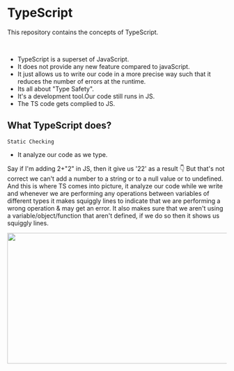 # TypeScript
This repository contains the concepts of TypeScript.

<br>

- TypeScript is a superset of JavaScript.
- It does not provide any new feature compared to javaScript.
- It just allows us to write our code in a more precise way such that it reduces the number of errors at the runtime.
- Its all about "Type Safety".
- It's a development tool.Our code still runs in JS.
- The TS code gets complied to JS.

## What TypeScript does?
 ``` Static Checking ```
- It analyze our code as we type.

Say if I'm adding 2+"2" in JS, then it give us '22' as a result 👇
But that's not correct we can't add a number to a string or to a null value or to undefined. And this is where TS comes into picture, it analyze our code while we write and whenever we are performing any operations between variables of different types it makes squiggly lines to indicate that we are performing a wrong operation & may get an error.
It also makes sure that we aren't using a variable/object/function that aren't defined, if we do so then it shows us squiggly lines.

<img src ="https://user-images.githubusercontent.com/75883328/231961685-78a83567-a98c-4f72-b1ac-cd47813c40c1.png" height=300px width = 800px />


